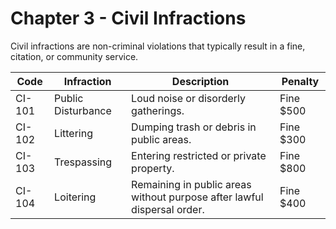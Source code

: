 # Chapter 3 - Civil Infractions

Civil infractions are non-criminal violations that typically result in a fine, citation, or community service.

| Code | Infraction | Description | Penalty |
|------|-------------|-------------|----------|
| CI-101 | Public Disturbance | Loud noise or disorderly gatherings. | Fine $500 |
| CI-102 | Littering | Dumping trash or debris in public areas. | Fine $300 |
| CI-103 | Trespassing | Entering restricted or private property. | Fine $800 |
| CI-104 | Loitering | Remaining in public areas without purpose after lawful dispersal order. | Fine $400 |